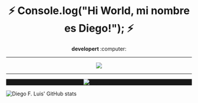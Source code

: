 ### <h1 align="center"><b> :zap: Console.log("Hi World, mi nombre es Diego!"); :zap: </b></h1>
<p align="center"><b> developert </b> :computer:</p>

<hr>
<p align="center"><img src="https://github-readme-stats.vercel.app/api?username=diegolu7&&show_icons=true&title_color=FEFEFE&icon_color=FFC83D&text_color=444444&bg_color=151515&count_private=true"></p> 
<hr>

<div align="center" style="background-color:191919;">

![Top Langs](https://github-readme-stats.vercel.app/api/top-langs/?username=diegolu7&layout=compact) </div>

<!--
**diegolu7/diegolu7** is a ✨ _special_ ✨ repository because its `README.md` (this file) appears on your GitHub profile.

Here are some ideas to get you started:

- 🔭 I’m currently working on ...
- 🌱 I’m currently learning ...
- 👯 I’m looking to collaborate on ...
- 🤔 I’m looking for help with ...
- 💬 Ask me about ...
- 📫 How to reach me: ...
- 😄 Pronouns: ...
- ⚡ Fun fact: ...
-->    
![Diego F. Luis' GitHub stats](https://github-readme-stats.vercel.app/api?username=diegolu7&theme=dark&show_icons=true)
